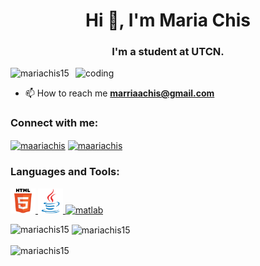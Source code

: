 <h1 align="center">Hi 👋, I'm Maria Chis</h1>
<h3 align="center">I'm a student at UTCN.</h3>
<img align ="right" alt = "coding" width="400" src="https://cdn.dribbble.com/users/4055494/screenshots/15215756/media/d2b66c4ca0192aa26d103448b3d1518b.gif">
<p align="left"> <img src="https://komarev.com/ghpvc/?username=mariachis15&label=Profile%20views&color=0e75b6&style=flat" alt="mariachis15" /> </p>

- 📫 How to reach me **marriaachis@gmail.com**

<h3 align="left">Connect with me:</h3>
<p align="left">
<a href="https://fb.com/maariachis" target="blank"><img align="center" src="https://raw.githubusercontent.com/rahuldkjain/github-profile-readme-generator/master/src/images/icons/Social/facebook.svg" alt="maariachis" height="30" width="40" /></a>
<a href="https://instagram.com/maariachis" target="blank"><img align="center" src="https://raw.githubusercontent.com/rahuldkjain/github-profile-readme-generator/master/src/images/icons/Social/instagram.svg" alt="maariachis" height="30" width="40" /></a>
</p>

<h3 align="left">Languages and Tools:</h3>
<p align="left"> <a href="https://www.w3.org/html/" target="_blank" rel="noreferrer"> <img src="https://raw.githubusercontent.com/devicons/devicon/master/icons/html5/html5-original-wordmark.svg" alt="html5" width="40" height="40"/> </a> <a href="https://www.java.com" target="_blank" rel="noreferrer"> <img src="https://raw.githubusercontent.com/devicons/devicon/master/icons/java/java-original.svg" alt="java" width="40" height="40"/> </a> <a href="https://www.mathworks.com/" target="_blank" rel="noreferrer"> <img src="https://upload.wikimedia.org/wikipedia/commons/2/21/Matlab_Logo.png" alt="matlab" width="40" height="40"/> </a> </p>

<p><img align="left" src="https://github-readme-stats.vercel.app/api/top-langs?username=mariachis15&show_icons=true&locale=en&layout=compact" alt="mariachis15" /></p>

<p>&nbsp;<img align="center" src="https://github-readme-stats.vercel.app/api?username=mariachis15&show_icons=true&locale=en" alt="mariachis15" /></p>

<p><img align="center" src="https://github-readme-streak-stats.herokuapp.com/?user=mariachis15&" alt="mariachis15" /></p>

